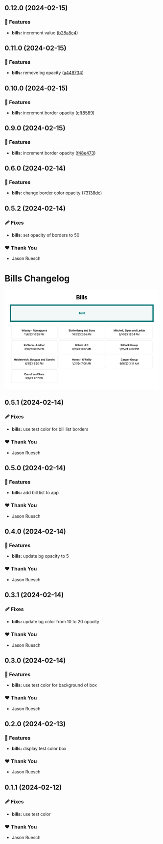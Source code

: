 ## 0.12.0 (2024-02-15)


### 🚀 Features

- **bills:** increment value ([b28a8c4](https://github.com/jasonruesch/bills/commit/b28a8c4))

## 0.11.0 (2024-02-15)


### 🚀 Features

- **bills:** remove bg opacity ([a448734](https://github.com/jasonruesch/bills/commit/a448734))

## 0.10.0 (2024-02-15)


### 🚀 Features

- **bills:** increment border opacity ([cff8589](https://github.com/jasonruesch/bills/commit/cff8589))

## 0.9.0 (2024-02-15)


### 🚀 Features

- **bills:** increment border opacity ([f48e473](https://github.com/jasonruesch/bills/commit/f48e473))

## 0.6.0 (2024-02-14)


### 🚀 Features

- **bills:** change border color opacity ([73138dc](https://github.com/jasonruesch/bills/commit/73138dc))

## 0.5.2 (2024-02-14)


### 🩹 Fixes

- **bills:** set opacity of borders to 50


### ❤️  Thank You

- Jason Ruesch

# Bills Changelog

![](assets/screenshot.png)

## 0.5.1 (2024-02-14)


### 🩹 Fixes

- **bills:** use test color for bill list borders


### ❤️  Thank You

- Jason Ruesch

## 0.5.0 (2024-02-14)


### 🚀 Features

- **bills:** add bill list to app


### ❤️  Thank You

- Jason Ruesch

## 0.4.0 (2024-02-14)


### 🚀 Features

- **bills:** update bg opacity to 5


### ❤️  Thank You

- Jason Ruesch

## 0.3.1 (2024-02-14)


### 🩹 Fixes

- **bills:** update bg color from 10 to 20 opacity


### ❤️  Thank You

- Jason Ruesch

## 0.3.0 (2024-02-14)


### 🚀 Features

- **bills:** use test color for background of box


### ❤️  Thank You

- Jason Ruesch

## 0.2.0 (2024-02-13)


### 🚀 Features

- **bills:** display test color box


### ❤️  Thank You

- Jason Ruesch

## 0.1.1 (2024-02-12)


### 🩹 Fixes

- **bills:** use test color


### ❤️  Thank You

- Jason Ruesch